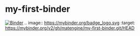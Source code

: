# my-first-binder
[![Binder](https://mybinder.org/badge_logo.svg)](https://mybinder.org/v2/gh/matengine/my-first-binder.git/HEAD)
.. image:: https://mybinder.org/badge_logo.svg
 :target: https://mybinder.org/v2/gh/matengine/my-first-binder.git/HEAD
